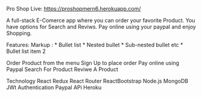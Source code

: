 Pro Shop
Live: https://proshopmern6.herokuapp.com/

A full-stack E-Comerce app where you can order your favorite Product. You have options for Search and Reviws. Pay online using your paypal and enjoy Shopping.

Features:
Markup : * Bullet list
              * Nested bullet
                  * Sub-nested bullet etc
          * Bullet list item 2

Order Product from the menu
Sign Up to place order
Pay online using Paypal
Search For Product
Reviwe A Product

Technology
React
Redux
React Router
ReactBootstrap
Node.js
MongoDB
JWt Authentication
Paypal APi
Heroku

